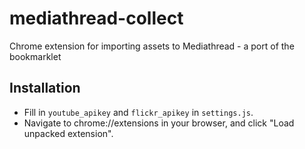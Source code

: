 # mediathread-collect
Chrome extension for importing assets to Mediathread - a port of the bookmarklet

## Installation
* Fill in `youtube_apikey` and `flickr_apikey` in `settings.js`.
* Navigate to chrome://extensions in your browser, and click "Load
  unpacked extension".
